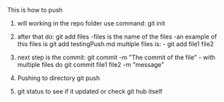 This is how to push
1. will working in the repo folder use command: 
    git init
2. after that do:
    git add files
        -files is the name of the files
        -an example of this files is git add testingPush.md
    multiple files is:
        - git add file1 file2
    
3.  next step is the commit:
    git commit -m "The commit of the file"
        - with multiple files do
            git commit file1 file2 -m "message"
4. Pushing to directory
    git push

5. git status to see if it updated or check git hub itself
